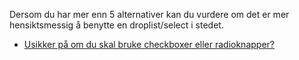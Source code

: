 Dersom du har mer enn 5 alternativer kan du vurdere om det er mer hensiktsmessig å benytte en droplist/select i stedet. 

* [Usikker på om du skal bruke checkboxer eller radioknapper?](https://www.nngroup.com/articles/checkboxes-vs-radio-buttons/)
